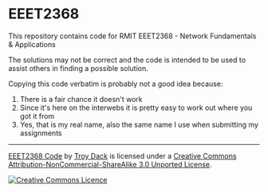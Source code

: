 EEET2368
========

This repository contains code for RMIT EEET2368 - Network Fundamentals &amp; Applications

The solutions may not be correct and the code is intended to be used to assist others in finding a possible solution.

Copying this code verbatim is probably not a good idea because:

1. There is a fair chance it doesn't work
2. Since it's here on the interwebs it is pretty easy to work out where you got it from
3. Yes, that is my real name, also the same name I use when submitting my assignments

---

[licence]:http://creativecommons.org/licenses/by-nc-sa/3.0/deed.en_GB (CC-BY-NC-SA)
[cc_img]: http://i.creativecommons.org/l/by-nc-sa/3.0/88x31.png
[code url]: https://github.com/tdack/EEET2368
[author url]: https://github.com/tdack

[EEET2368 Code][code url] by [Troy Dack][author url] is licensed under a [Creative Commons Attribution-NonCommercial-ShareAlike 3.0 Unported License][licence].

[![Creative Commons Licence][cc_img]][licence]
